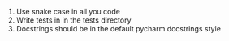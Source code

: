 1. Use snake case in all you code
2. Write tests in in the tests directory
3. Docstrings should be in the default pycharm docstrings style
